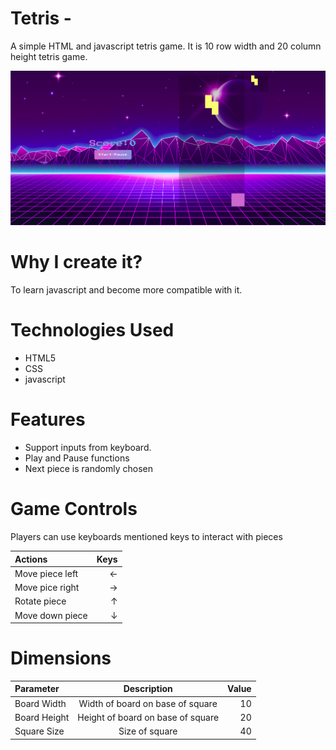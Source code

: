 # Tetris - 

A simple HTML and javascript tetris game. It is 10 row width and 20 column height tetris game.

<img src="./Readme/Tetris.png" >

# Why I create it?
To learn javascript and become more compatible with it.

# Technologies Used

* HTML5
* CSS
* javascript
  
# Features

* Support inputs from keyboard.
* Play and Pause functions
* Next piece is randomly chosen

# Game Controls

Players can use keyboards mentioned keys to interact with pieces

|  Actions        |   Keys      |
|:----------------|------------:|
| Move piece left |    ←        |
| Move pice right |    →        |
| Rotate piece    |    ↑        |
| Move down piece |    ↓        |

# Dimensions

|  Parameter      |      Description                 |   Value      |
|:----------------|:--------------------------------:|-------------:|
|  Board Width    |Width of board on base of square  |     10       |
|  Board Height   |Height of board on base of square |     20       |
|  Square Size    |Size of square                    |     40       |
